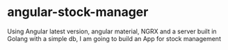 # angular-stock-manager
Using Angular latest version, angular material, NGRX and a server built in Golang with a simple db, I am going to build an App for stock management 

